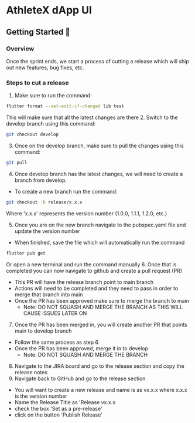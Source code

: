 # AthleteX dApp UI

## Getting Started 🚀

<!-- Mnenomic -->
<!-- web lady wheat index recipe chunk urge boost hungry critic language crossnote: this mnemonic is not secure; don't use it on a public blockchain.
 -->
### Overview
Once the sprint ends, we start a process of cutting a release which will ship out new features, bug fixes, etc.

### Steps to cut a release

1. Make sure to run the command: 
```sh
flutter format --set-exit-if-changed lib test
```
This will make sure that all the latest changes are there
2. Switch to the develop branch using this command:
```sh
git checkout develop
```
3. Once on the develop branch, make sure to pull the changes using this command:
```sh
git pull
```
4. Once develop branch has the latest changes, we will need to create a branch from develop.
- To create a new branch run the command:
```sh
git checkout -b release/x.x.x
```
Where 'x.x.x' represents the version number (1.0.0, 1.1.1, 1.2.0, etc.)

5. Once you are on the new branch navigate to the pubspec.yaml file and update the version number
- When finished, save the file which will automatically run the command 
```sh
flutter pub get
```
Or open a new terminal and run the command manually
6. Once that is completed you can now navigate to github and create a pull request (PR)
- This PR will have the release branch point to main branch
- Actions will need to be completed and they need to pass in order to merge that branch into main
- Once the PR has been approved make sure to merge the branch to main
  - Note: DO NOT SQUASH AND MERGE THE BRANCH AS THIS WILL CAUSE ISSUES LATER ON
7. Once the PR has been merged in, you will create another PR that points main to develop branch
- Follow the same process as step 6
- Once the PR has been approved, merge it in to develop
  - Note: DO NOT SQUASH AND MERGE THE BRANCH
8. Navigate to the JIRA board and go to the release section and copy the release notes
9. Navigate back to GitHub and go to the release section
- You will want to create a new release and name is as vx.x.x where x.x.x is the version number
- Name the Release Title as 'Release vx.x.x
- check the box 'Set as a pre-release'
- click on the button 'Publish Release'
